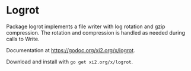 # Logrot

Package logrot implements a file writer with log rotation and gzip
compression. The rotation and compression is handled as needed during calls
to Write.

Documentation at <https://godoc.org/xi2.org/x/logrot>.

Download and install with `go get xi2.org/x/logrot`.
